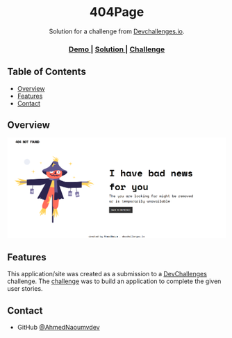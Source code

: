<!-- Please update value in the {}  -->

<h1 align="center">404Page</h1>

<div align="center">
   Solution for a challenge from <a href="http://devchallenges.io" target="_blank">Devchallenges.io</a>.
</div>

<div align="center">
  <h3>
    <a href="https://ahmednaoumvdev.github.io/404-not-found-master/">
      Demo
    </a>
    <span> | </span>
    <a href="https://ahmednaoumvdev.github.io/404-not-found-master/">
      Solution
    </a>
    <span> | </span>
    <a href="https://devchallenges.io/challenges/wBunSb7FPrIepJZAg0sY">
      Challenge
    </a>
  </h3>
</div>

<!-- TABLE OF CONTENTS -->

## Table of Contents

- [Overview](#overview)
- [Features](#features)
- [Contact](#contact)
<!-- OVERVIEW -->

## Overview

![screenshot](./Screenshot%202023-06-29%20102804.png)

## Features

<!-- List the features of your application or follow the template. Don't share the figma file here :) -->

This application/site was created as a submission to a [DevChallenges](https://devchallenges.io/challenges) challenge. The [challenge](https://devchallenges.io/challenges/wBunSb7FPrIepJZAg0sY) was to build an application to complete the given user stories.

## Contact

- GitHub [@AhmedNaoumvdev](https://github.com/AhmedNaoumvdev)